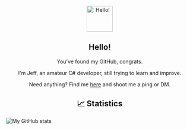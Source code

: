 <p align="center">
 <img width="70px" src="https://raw.githubusercontent.com/MartinHeinz/MartinHeinz/master/wave.gif" align="center" alt="Hello!" />
 <h2 align="center">Hello!</h2>
 <p align="center">You've found my GitHub, congrats.</p>
</p>

 <p align="center">I'm Jeff, an amateur C# developer, still trying to learn and improve.</p>
 <p align="center">Need anything? Find me <a href="https://discord.gg/gyw5rDHCfr">here</a> and shoot me a ping or DM.</p>
 



<p align="center">
 <h2 align="center">&#x1f4c8; Statistics</h2>
</p>

![My GitHub stats](https://github-readme-stats.vercel.app/api?username=jeffduhdawg&count_private=true&hide=stars,prs&show_icons=true&title_color=70a5fd&text_color=bf91f3&icon_color=38bdae&bg_color=1a1b27)
